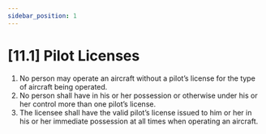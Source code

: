 ```yaml
---
sidebar_position: 1
---
```

# [11.1] Pilot Licenses

1. No person may operate an aircraft without a pilot’s license for the type of aircraft being operated.
2. No person shall have in his or her possession or otherwise under his or her control more than one pilot’s license.
3. The licensee shall have the valid pilot’s license issued to him or her in his or her immediate possession at all times when operating an aircraft.